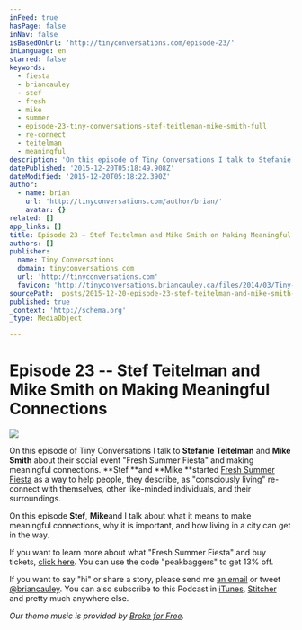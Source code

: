 ```yaml
---
inFeed: true
hasPage: false
inNav: false
isBasedOnUrl: 'http://tinyconversations.com/episode-23/'
inLanguage: en
starred: false
keywords:
  - fiesta
  - briancauley
  - stef
  - fresh
  - mike
  - summer
  - episode-23-tiny-conversations-stef-teitleman-mike-smith-full
  - re-connect
  - teitelman
  - meaningful
description: 'On this episode of Tiny Conversations I talk to Stefanie Teitelman and Mike Smith about their social event "Fresh Summer Fiesta" and making meaningful connections. Stef and Mike started Fresh Summer Fiesta as a way to help people, they describe, as "consciously living" re-connect with themselves, other like-minded individuals, and their surroundings.'
datePublished: '2015-12-20T05:18:49.908Z'
dateModified: '2015-12-20T05:18:22.390Z'
author:
  - name: brian
    url: 'http://tinyconversations.com/author/brian/'
    avatar: {}
related: []
app_links: []
title: Episode 23 – Stef Teitelman and Mike Smith on Making Meaningful Connections
authors: []
publisher:
  name: Tiny Conversations
  domain: tinyconversations.com
  url: 'http://tinyconversations.com'
  favicon: 'http://tinyconversations.briancauley.ca/files/2014/03/Tiny-Conversations-Favicon.png'
sourcePath: _posts/2015-12-20-episode-23-stef-teitelman-and-mike-smith-on-making-meaning.md
published: true
_context: 'http://schema.org'
_type: MediaObject

---
```

# Episode 23 -- Stef Teitelman and Mike Smith on Making Meaningful Connections
![](https://the-grid-user-content.s3-us-west-2.amazonaws.com/7f5f9f03-51fe-4caa-8dfe-4577dcbbef7f.jpg)

On this episode of Tiny Conversations I talk to **Stefanie Teitelman** and **Mike Smith** about their social event "Fresh Summer Fiesta" and making meaningful connections. **Stef **and **Mike **started [Fresh Summer Fiesta][0] as a way to help people, they describe, as "consciously living" re-connect with themselves, other like-minded individuals, and their surroundings.

On this episode **Stef**, **Mike**and I talk about what it means to make meaningful connections, why it is important, and how living in a city can get in the way.

If you want to learn more about what "Fresh Summer Fiesta" and buy tickets, [click here][0]. You can use the code "peakbaggers" to get 13% off.

If you want to say "hi" or share a story, please send me [an email][1] or tweet [@briancauley][2]. You can also subscribe to this Podcast in [iTunes][3], [Stitcher][4] and pretty much anywhere else.

_Our theme music is provided by [Broke for Free][5]._

[0]: https://www.picatic.com/BuenaVidaSocialClub
[1]: mailto:brian@tinyconversations.com?Subject=Hello
[2]: http://twitter.com/home/?status=@briancauley
[3]: https://itunes.apple.com/ca/podcast/tiny-conversations/id845722232
[4]: http://www.stitcher.com/s?fid=46774&refid=stpr
[5]: http://freemusicarchive.org/music/broke_for_free/something_ep/broke_for_free_-_something_ep_-_05_something_elated